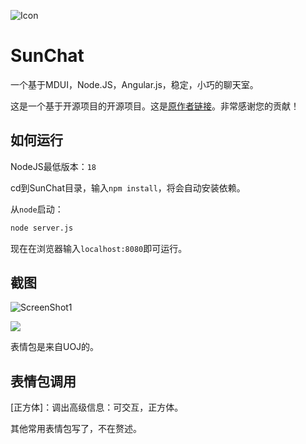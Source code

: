 

![Icon](D:\Users\Lenovo\Documents\Project\Icon.jpg)

# SunChat

一个基于MDUI，Node.JS，Angular.js，稳定，小巧的聊天室。

这是一个基于开源项目的开源项目。这是[原作者链接](https://blog.csdn.net/qq_39451795/article/details/107496615)。非常感谢您的贡献！



## 如何运行

NodeJS最低版本：`18`

cd到SunChat目录，输入`npm install`，将会自动安装依赖。

从`node`启动：

```bash
node server.js
```

现在在浏览器输入`localhost:8080`即可运行。

## 截图

![ScreenShot1](D:\Users\Lenovo\Documents\Project\ScreenShot1.jpeg)

![](D:\Users\Lenovo\Documents\Project\ScreenShot2.jpeg)

表情包是来自UOJ的。

## 表情包调用

[正方体]：调出高级信息：可交互，正方体。

其他常用表情包写了，不在赘述。

